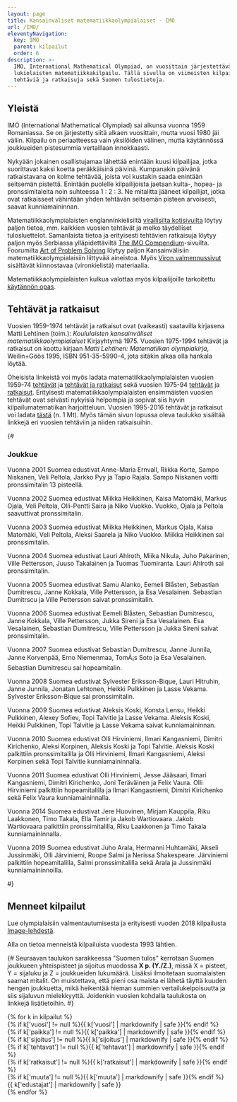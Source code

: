 ```yaml
---
layout: page
title: Kansainväliset matematiikkaolympialaiset - IMO
url: /IMO/
eleventyNavigation:
  key: IMO
  parent: kilpailut
  order: 6
description: >-
  IMO, International Mathematical Olympiad, on vuosittain järjestettävä
  lukiolaisten matematiikkakilpailu. Tällä sivulla on viimeisten kilpailujen
  tehtäviä ja ratkaisuja sekä Suomen tulostietoja.
---
```


## Yleistä

<abbr>IMO</abbr> (<span lang="en">International Mathematical
Olympiad</span>) sai alkunsa vuonna 1959 Romaniassa. Se on järjestetty
siitä alkaen vuosittain, mutta vuosi 1980 jäi väliin. Kilpailu on
periaatteessa vain yksilöiden välinen, mutta käytännössä joukkueiden
pistesummia vertaillaan innokkaasti.

Nykyään jokainen osallistujamaa lähettää enintään kuusi kilpailijaa,
jotka suorittavat kaksi koetta peräkkäisinä päivinä. Kumpanakin
päivänä ratkaistavana on kolme tehtävää, joista voi kustakin saada
enintään seitsemän pistettä. Enintään puolelle kilpailijoista jaetaan
kulta-, hopea- ja pronssimitaleita noin suhteessa 1 : 2 : 3\. Ne
mitalitta jääneet kilpailijat, jotka ovat ratkaisseet vähintään yhden
tehtävän seitsemän pisteen arvoisesti, saavat kunniamaininnan.

Matematiikkaolympialaisten englanninkielisiltä
[virallisilta kotisivuilta][official] löytyy paljon tietoa, mm.
kaikkien vuosien tehtävät ja melko täydelliset tulosluettelot.
Samanlaista tietoa ja erityisesti tehtävien ratkaisuja löytyy paljon
myös Serbiassa ylläpidettäviltä [The IMO Compendium][compendium]-sivuilta.
Foorumilta [Art of Problem Solving][aops] löytyy paljon
Kansainvälisiin matematiikkaolympialaisiin liittyvää aineistoa.
Myös [Viron valmennussivut][viro] sisältävät kiinnostavaa (vironkielistä)
materiaalia.

[official]: http://www.imo-official.org/
[compendium]: http://www.imomath.com/
[aops]: http://www.artofproblemsolving.com/Forum/viewforum.php?f=87
[viro]: http://www.math.olympiaadid.ut.ee

Matematiikkaolympialaisten kulkua valottaa myös kilpailijoille tarkoitettu
[käytännön opas](/kirjallisuus/kaytannon_ohjeet.pdf).

## Tehtävät ja ratkaisut

Vuosien 1959-1974 tehtävät ja ratkaisut ovat (vaikeasti) saatavilla
kirjasena Matti Lehtinen (toim.):
_Koululaisten kansainväliset matematiikkaolympialaiset_
Kirjayhtymä 1975.
Vuosien 1975-1994 tehtävät ja ratkaisut on koottu kirjaan
_Matti Lehtinen: Matematiikan olympiakirja_, Weilin+Göös 1995,
ISBN 951-35-5990-4, jota sitäkin alkaa olla hankala löytää.

Oheisista linkeistä voi myös ladata matematiikkaolympialaisten
vuosien 1959-74 [tehtävät](imot59_74.pdf) ja
[tehtävät ja ratkaisut](imor59_74.pdf) sekä vuosien 1975-94
[tehtävät](imot75_94.pdf) ja [ratkaisut](imor75_94.pdf). Erityisesti
matematiikkaolympialaisten ensimmäisten vuosien tehtävät ovat selvästi
nykyisiä helpompia ja sopivat siis hyvin kilpailumatematiikan
harjoitteluun. Vuosien 1995-2016 tehtävät ja ratkaisut voi ladata
[tästä](imokaikki.pdf) (n. 1 Mt). Myös tämän sivun lopussa oleva
taulukko sisältää linkkejä eri vuosien tehtäviin ja niiden
ratkaisuihin.

{#

### Joukkue

Vuonna 2001 Suomea edustivat Anne-Maria Ernvall, Riikka Korte, Sampo
Niskanen, Veli Peltola, Jarkko Pyy ja Tapio Rajala. Sampo Niskanen
voitti pronssimitalin 13 pisteellä.

Vuonna 2002 Suomea edustivat Miikka Heikkinen, Kaisa Matomäki, Markus
Ojala, Veli Peltola, Olli-Pentti Saira ja Niko Vuokko. Vuokko, Ojala
ja Peltola saavuttivat pronssimitalin.

Vuonna 2003 Suomea edustivat Miikka Heikkinen, Markus Ojala, Kaisa
Matomäki, Veli Peltola, Aleksi Saarela ja Niko Vuokko. Miikka
Heikkinen sai pronssimitalin.

Vuonna 2004 Suomea edustivat Lauri Ahlroth, Miika Nikula, Juho
Pakarinen, Ville Pettersson, Juuso Takalainen ja Tuomas Tuomiranta.
Lauri Ahlroth sai pronssimitalin.

Vuonna 2005 Suomea edustivat Samu Alanko, Eemeli Blåsten, Sebastian
Dumitrescu, Janne Kokkala, Ville Pettersson, ja Esa Vesalainen.
Sebastian Dumitrscu ja Ville Pettersson saivat pronssimitalin.

Vuonna 2006 Suomea edustivat Eemeli Blåsten, Sebastian Dumitrescu,
Janne Kokkala, Ville Pettersson, Jukka Sireni ja Esa Vesalainen. Esa
Vesalainen, Sebastian Dumitrescu, Ville Pettersson ja Jukka Sireni
saivat pronssimitalin.

Vuonna 2007 Suomea edustivat Sebastian Dumitrescu, Janne Junnila,
Janne Korvenpää, Erno Niemenmaa, TomÃ¡s Soto ja Esa Vesalainen.
Sebastian Dumitrescu sai hopeamitalin.

Vuonna 2008 Suomea edustivat Sylvester Eriksson-Bique, Lauri Hitruhin,
Janne Junnila, Jonatan Lehtonen, Heikki Pulkkinen ja Lasse Vekama.
Sylvester Eriksson-Bique sai pronssimitalin.

Vuonna 2009 Suomea edustivat Aleksis Koski, Konsta Lensu, Heikki
Pulkkinen, Alexey Sofiev, Topi Talvitie ja Lasse Vekama. Aleksis
Koski, Heikki Pulkkinen, Topi Talvitie ja Lasse Vekama saivat
kunniamaininnan.

Vuonna 2010 Suomea edustivat Olli Hirviniemi, Ilmari Kangasniemi,
Dimitri Kirichenko, Aleksi Korpinen, Aleksis Koski ja Topi Talvitie.
Aleksis Koski palkittiin pronssimitalilla ja Olli Hirviniemi, Ilmari
Kangasniemi, Aleksi Korpinen sekä Topi Talvitie kunniamaininnalla.

Vuonna 2011 Suomea edustivat Olli Hirviniemi, Jesse Jääsaari, Ilmari
Kangasniemi, Dimitri Kirichenko, Joni Teräväinen ja Felix Vaura. Olli
Hirviniemi palkittiin hopeamitalilla ja Ilmari Kangasniemi, Dimitri
Kirichenko sekä Felix Vaura kunniamaininnalla.


Vuonna 2014 Suomea edustivat Jere Huovinen, Mirjam Kauppila, Riku
Laakkonen, Timo Takala, Ella Tamir ja Jakob Wartiovaara. Jakob
Wartiovaara palkittiin pronssimitalilla, Riku Laakkonen ja Timo Takala
kunniamaininnalla.

Vuonna 2019 Suomea edustivat Juho Arala, Hermanni Huhtamäki, Akseli Jussinmäki, 
Olli Järviniemi, Roope Salmi ja Nerissa Shakespeare. Järviniemi palkittiin 
hopeamitalilla, Salmi pronssimitalilla sekä Arala ja Jussinmäki kunniamaininnoilla.

#}

## Menneet kilpailut

Lue olympialaisiin valmentautumisesta ja erityisesti vuoden
2018 kilpailusta [Image-lehdestä](https://www.apu.fi/artikkelit/laske-kovempaa).

Alla on tietoa menneistä kilpailuista vuodesta 1993 lähtien. 

{#
Seuraavan taulukon sarakkeessa "Suomen tulos" kerrotaan Suomen
joukkueen yhteispisteet ja sijoitus muodossa **X p. (Y./Z.)**,
missä X = pisteet, Y = sijaluku ja Z = joukkueiden lukumäärä. Lisäksi
ilmoitetaan suomalaisten saamat mitalit. On muistettava, että pieni
osa maista ei lähetä täyttä kuuden hengen joukkuetta, mikä heikentää
hieman summien vertailukelpoisuutta ja siis sijaluvun mielekkyyttä.
Joidenkin vuosien kohdalla taulukosta on linkkejä lisätietoihin.
#}

<div class="list-group">
{% for k in kilpailut %}
<div class="row kilpailut list-group-item">
<div class="col-xs-2 col-sm-1">{% if k['vuosi'] != null %}{{ k['vuosi'] | markdownify | safe }}{% endif %}</div>
<div class="col-xs-4 col-sm-2">{% if k['paikka'] != null %}{{ k['paikka'] | markdownify | safe }}{% endif %}</div>
<div class="col-xs-6 col-sm-2">{% if k['sijoitus'] != null %}{{ k['sijoitus'] | markdownify | safe }}{% endif %}</div>
<div class="clearfix visible-xs"></div>
<div class="col-xs-4 col-xs-offset-2 col-sm-1 col-sm-offset-0">{% if k['tehtavat'] != null %}{{ k['tehtavat'] | markdownify | safe }}{% endif %}</div>
<div class="col-xs-1">{% if k['ratkaisut'] != null %}{{ k['ratkaisut'] | markdownify | safe }}{% endif %}</div>
<div class="col-xs-4 col-sm-2">{% if k['muuta'] != null %}{{ k['muuta'] | markdownify | safe }}{% endif %}</div>
<div class="col-xs-4 col-sm-3">{{ k['edustajat'] | markdownify | safe }}</div>
</div>
{% endfor %}
</div>

